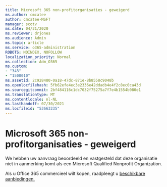 ```yaml
---
title: Microsoft 365 non-profitorganisaties - geweigerd
ms.author: cmcatee
author: cmcatee-MSFT
manager: scotv
ms.date: 04/21/2020
ms.reviewer: drjones
ms.audience: Admin
ms.topic: article
ms.service: o365-administration
ROBOTS: NOINDEX, NOFOLLOW
localization_priority: Normal
ms.collection: Adm_O365
ms.custom:
- "343"
- "1500010"
ms.assetid: 2c928480-0a18-47dc-871e-8b8558c9048b
ms.openlocfilehash: 5fb62efe4ec3e2336e42ddadb4e4f2c8ec0ca43d
ms.sourcegitcommit: 2bf484116c1dc7032f75275a7f7e4b1554b080e1
ms.translationtype: MT
ms.contentlocale: nl-NL
ms.lasthandoff: 07/30/2021
ms.locfileid: "53663235"
---
```

# <a name="microsoft-365-for-nonprofits---declined"></a>Microsoft 365 non-profitorganisaties - geweigerd

We hebben uw aanvraag beoordeeld en vastgesteld dat deze organisatie niet in aanmerking komt als een Microsoft Qualified Nonprofit Organization.
  
Als u Office 365 commercieel wilt kopen, raadpleegt u [beschikbare aanbiedingen.](https://portal.office.com/AdminPortal/Home)
